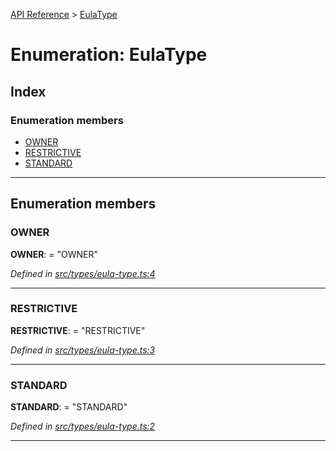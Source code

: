 [API Reference](../README.md) > [EulaType](../enums/eulatype.md)

# Enumeration: EulaType

## Index

### Enumeration members

* [OWNER](eulatype.md#owner)
* [RESTRICTIVE](eulatype.md#restrictive)
* [STANDARD](eulatype.md#standard)

---

## Enumeration members

<a id="owner"></a>

###  OWNER

**OWNER**:  = "OWNER"

*Defined in [src/types/eula-type.ts:4](https://github.com/repux/repux-lib/blob/7e923cd/src/types/eula-type.ts#L4)*

___
<a id="restrictive"></a>

###  RESTRICTIVE

**RESTRICTIVE**:  = "RESTRICTIVE"

*Defined in [src/types/eula-type.ts:3](https://github.com/repux/repux-lib/blob/7e923cd/src/types/eula-type.ts#L3)*

___
<a id="standard"></a>

###  STANDARD

**STANDARD**:  = "STANDARD"

*Defined in [src/types/eula-type.ts:2](https://github.com/repux/repux-lib/blob/7e923cd/src/types/eula-type.ts#L2)*

___

